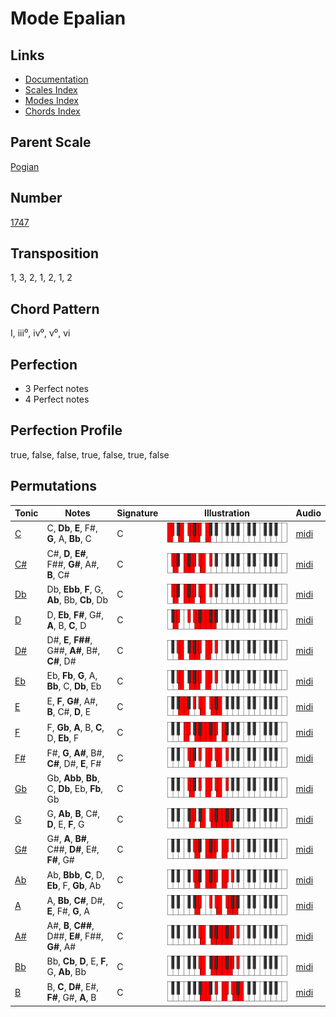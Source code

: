 # Mode Epalian

## Links

- [Documentation](README.md)
- [Scales Index](Scales.md)
- [Modes Index](Modes.md)
- [Chords Index](Chords.md)

## Parent Scale

[Pogian](ScalePogian.md)

## Number

[1747](https://ianring.com/musictheory/scales/1747)

## Transposition

1, 3, 2, 1, 2, 1, 2

## Chord Pattern

I, iii⁰, iv⁰, v⁰, vi

## Perfection

- 3 Perfect notes
- 4 Perfect notes

## Perfection Profile

true, false, false, true, false, true, false

## Permutations

| Tonic | Notes | Signature | Illustration | Audio |
|-------|-------|-----------|--------------|-------|
| [C](ModeCNaturalEpalian.md) | C, **Db**, **E**, F#, **G**, A, **Bb**, C | C | ![CNaturalEpalian](ModeCNaturalEpalian.png) | [midi](https://github.com/edipermadi/music/blob/main/docs/ModeCNaturalEpalian.mid?raw=true) |
| [C#](ModeCSharpEpalian.md) | C#, **D**, **E#**, F##, **G#**, A#, **B**, C# | C | ![CSharpEpalian](ModeCSharpEpalian.png) | [midi](https://github.com/edipermadi/music/blob/main/docs/ModeCSharpEpalian.mid?raw=true) |
| [Db](ModeDFlatEpalian.md) | Db, **Ebb**, **F**, G, **Ab**, Bb, **Cb**, Db | C | ![DFlatEpalian](ModeDFlatEpalian.png) | [midi](https://github.com/edipermadi/music/blob/main/docs/ModeDFlatEpalian.mid?raw=true) |
| [D](ModeDNaturalEpalian.md) | D, **Eb**, **F#**, G#, **A**, B, **C**, D | C | ![DNaturalEpalian](ModeDNaturalEpalian.png) | [midi](https://github.com/edipermadi/music/blob/main/docs/ModeDNaturalEpalian.mid?raw=true) |
| [D#](ModeDSharpEpalian.md) | D#, **E**, **F##**, G##, **A#**, B#, **C#**, D# | C | ![DSharpEpalian](ModeDSharpEpalian.png) | [midi](https://github.com/edipermadi/music/blob/main/docs/ModeDSharpEpalian.mid?raw=true) |
| [Eb](ModeEFlatEpalian.md) | Eb, **Fb**, **G**, A, **Bb**, C, **Db**, Eb | C | ![EFlatEpalian](ModeEFlatEpalian.png) | [midi](https://github.com/edipermadi/music/blob/main/docs/ModeEFlatEpalian.mid?raw=true) |
| [E](ModeENaturalEpalian.md) | E, **F**, **G#**, A#, **B**, C#, **D**, E | C | ![ENaturalEpalian](ModeENaturalEpalian.png) | [midi](https://github.com/edipermadi/music/blob/main/docs/ModeENaturalEpalian.mid?raw=true) |
| [F](ModeFNaturalEpalian.md) | F, **Gb**, **A**, B, **C**, D, **Eb**, F | C | ![FNaturalEpalian](ModeFNaturalEpalian.png) | [midi](https://github.com/edipermadi/music/blob/main/docs/ModeFNaturalEpalian.mid?raw=true) |
| [F#](ModeFSharpEpalian.md) | F#, **G**, **A#**, B#, **C#**, D#, **E**, F# | C | ![FSharpEpalian](ModeFSharpEpalian.png) | [midi](https://github.com/edipermadi/music/blob/main/docs/ModeFSharpEpalian.mid?raw=true) |
| [Gb](ModeGFlatEpalian.md) | Gb, **Abb**, **Bb**, C, **Db**, Eb, **Fb**, Gb | C | ![GFlatEpalian](ModeGFlatEpalian.png) | [midi](https://github.com/edipermadi/music/blob/main/docs/ModeGFlatEpalian.mid?raw=true) |
| [G](ModeGNaturalEpalian.md) | G, **Ab**, **B**, C#, **D**, E, **F**, G | C | ![GNaturalEpalian](ModeGNaturalEpalian.png) | [midi](https://github.com/edipermadi/music/blob/main/docs/ModeGNaturalEpalian.mid?raw=true) |
| [G#](ModeGSharpEpalian.md) | G#, **A**, **B#**, C##, **D#**, E#, **F#**, G# | C | ![GSharpEpalian](ModeGSharpEpalian.png) | [midi](https://github.com/edipermadi/music/blob/main/docs/ModeGSharpEpalian.mid?raw=true) |
| [Ab](ModeAFlatEpalian.md) | Ab, **Bbb**, **C**, D, **Eb**, F, **Gb**, Ab | C | ![AFlatEpalian](ModeAFlatEpalian.png) | [midi](https://github.com/edipermadi/music/blob/main/docs/ModeAFlatEpalian.mid?raw=true) |
| [A](ModeANaturalEpalian.md) | A, **Bb**, **C#**, D#, **E**, F#, **G**, A | C | ![ANaturalEpalian](ModeANaturalEpalian.png) | [midi](https://github.com/edipermadi/music/blob/main/docs/ModeANaturalEpalian.mid?raw=true) |
| [A#](ModeASharpEpalian.md) | A#, **B**, **C##**, D##, **E#**, F##, **G#**, A# | C | ![ASharpEpalian](ModeASharpEpalian.png) | [midi](https://github.com/edipermadi/music/blob/main/docs/ModeASharpEpalian.mid?raw=true) |
| [Bb](ModeBFlatEpalian.md) | Bb, **Cb**, **D**, E, **F**, G, **Ab**, Bb | C | ![BFlatEpalian](ModeBFlatEpalian.png) | [midi](https://github.com/edipermadi/music/blob/main/docs/ModeBFlatEpalian.mid?raw=true) |
| [B](ModeBNaturalEpalian.md) | B, **C**, **D#**, E#, **F#**, G#, **A**, B | C | ![BNaturalEpalian](ModeBNaturalEpalian.png) | [midi](https://github.com/edipermadi/music/blob/main/docs/ModeBNaturalEpalian.mid?raw=true) |
